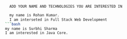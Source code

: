 ```bash
  ADD YOUR NAME AND TECHNOLOGIES YOU ARE INTERESTED IN
```

```bash
  my name is Rohan Kumar.
  I am interseted in Full Stack Web Development
```bash
my name is Surbhi Sharma
I am interested in Java Core.
